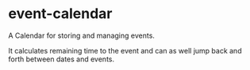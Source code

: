 # event-calendar

A Calendar for storing and managing events.

It calculates remaining time to the event and can as well jump back and forth between dates and events.

